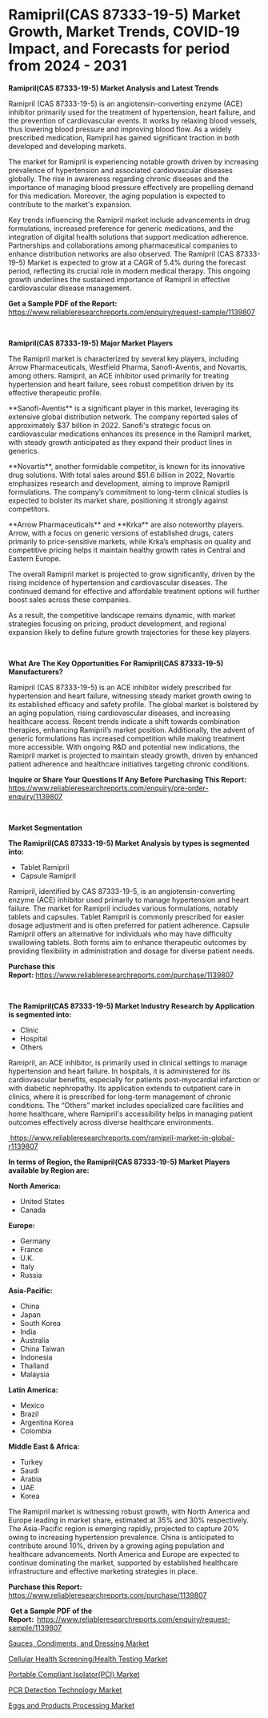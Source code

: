 <p><h1>Ramipril(CAS 87333-19-5) Market Growth, Market Trends, COVID-19 Impact, and Forecasts for period from 2024 - 2031</h1></p><p><strong>Ramipril(CAS 87333-19-5) Market Analysis and Latest Trends</strong></p>
<p><p>Ramipril (CAS 87333-19-5) is an angiotensin-converting enzyme (ACE) inhibitor primarily used for the treatment of hypertension, heart failure, and the prevention of cardiovascular events. It works by relaxing blood vessels, thus lowering blood pressure and improving blood flow. As a widely prescribed medication, Ramipril has gained significant traction in both developed and developing markets.</p><p>The market for Ramipril is experiencing notable growth driven by increasing prevalence of hypertension and associated cardiovascular diseases globally. The rise in awareness regarding chronic diseases and the importance of managing blood pressure effectively are propelling demand for this medication. Moreover, the aging population is expected to contribute to the market's expansion.</p><p>Key trends influencing the Ramipril market include advancements in drug formulations, increased preference for generic medications, and the integration of digital health solutions that support medication adherence. Partnerships and collaborations among pharmaceutical companies to enhance distribution networks are also observed. The Ramipril (CAS 87333-19-5) Market is expected to grow at a CAGR of 5.4% during the forecast period, reflecting its crucial role in modern medical therapy. This ongoing growth underlines the sustained importance of Ramipril in effective cardiovascular disease management.</p></p>
<p><strong>Get a Sample PDF of the Report:&nbsp;</strong> <a href="https://www.reliableresearchreports.com/enquiry/request-sample/1139807?utm_campaign=10&utm_medium=2&utm_source=Github&utm_content=ia&utm_term=28122024&utm_id=ramiprilcas-87333-19-5">https://www.reliableresearchreports.com/enquiry/request-sample/1139807</a></p>
<p>&nbsp;</p>
<p><strong>Ramipril(CAS 87333-19-5) Major Market Players</strong></p>
<p><p>The Ramipril market is characterized by several key players, including Arrow Pharmaceuticals, Westfield Pharma, Sanofi-Aventis, and Novartis, among others. Ramipril, an ACE inhibitor used primarily for treating hypertension and heart failure, sees robust competition driven by its effective therapeutic profile.</p><p>**Sanofi-Aventis** is a significant player in this market, leveraging its extensive global distribution network. The company reported sales of approximately $37 billion in 2022. Sanofi's strategic focus on cardiovascular medications enhances its presence in the Ramipril market, with steady growth anticipated as they expand their product lines in generics.</p><p>**Novartis**, another formidable competitor, is known for its innovative drug solutions. With total sales around $51.6 billion in 2022, Novartis emphasizes research and development, aiming to improve Ramipril formulations. The company’s commitment to long-term clinical studies is expected to bolster its market share, positioning it strongly against competitors.</p><p>**Arrow Pharmaceuticals** and **Krka** are also noteworthy players. Arrow, with a focus on generic versions of established drugs, caters primarily to price-sensitive markets, while Krka’s emphasis on quality and competitive pricing helps it maintain healthy growth rates in Central and Eastern Europe.</p><p>The overall Ramipril market is projected to grow significantly, driven by the rising incidence of hypertension and cardiovascular diseases. The continued demand for effective and affordable treatment options will further boost sales across these companies. </p><p>As a result, the competitive landscape remains dynamic, with market strategies focusing on pricing, product development, and regional expansion likely to define future growth trajectories for these key players.</p></p>
<p>&nbsp;</p>
<p><strong>What Are The Key Opportunities For Ramipril(CAS 87333-19-5) Manufacturers?</strong></p>
<p><p>Ramipril (CAS 87333-19-5) is an ACE inhibitor widely prescribed for hypertension and heart failure, witnessing steady market growth owing to its established efficacy and safety profile. The global market is bolstered by an aging population, rising cardiovascular diseases, and increasing healthcare access. Recent trends indicate a shift towards combination therapies, enhancing Ramipril’s market position. Additionally, the advent of generic formulations has increased competition while making treatment more accessible. With ongoing R&D and potential new indications, the Ramipril market is projected to maintain steady growth, driven by enhanced patient adherence and healthcare initiatives targeting chronic conditions.</p></p>
<p><strong>Inquire or Share Your Questions If Any Before Purchasing This Report:</strong> <a href="https://www.reliableresearchreports.com/enquiry/pre-order-enquiry/1139807?utm_campaign=10&utm_medium=2&utm_source=Github&utm_content=ia&utm_term=28122024&utm_id=ramiprilcas-87333-19-5">https://www.reliableresearchreports.com/enquiry/pre-order-enquiry/1139807</a></p>
<p>&nbsp;</p>
<p><strong>Market Segmentation</strong></p>
<p><strong>The Ramipril(CAS 87333-19-5) Market Analysis by types is segmented into:</strong></p>
<p><ul><li>Tablet Ramipril</li><li>Capsule Ramipril</li></ul></p>
<p><p>Ramipril, identified by CAS 87333-19-5, is an angiotensin-converting enzyme (ACE) inhibitor used primarily to manage hypertension and heart failure. The market for Ramipril includes various formulations, notably tablets and capsules. Tablet Ramipril is commonly prescribed for easier dosage adjustment and is often preferred for patient adherence. Capsule Ramipril offers an alternative for individuals who may have difficulty swallowing tablets. Both forms aim to enhance therapeutic outcomes by providing flexibility in administration and dosage for diverse patient needs.</p></p>
<p><strong>Purchase this Report:&nbsp;</strong><a href="https://www.reliableresearchreports.com/purchase/1139807?utm_campaign=10&utm_medium=2&utm_source=Github&utm_content=ia&utm_term=28122024&utm_id=ramiprilcas-87333-19-5">https://www.reliableresearchreports.com/purchase/1139807</a></p>
<p>&nbsp;</p>
<p><strong>The Ramipril(CAS 87333-19-5) Market Industry Research by Application is segmented into:</strong></p>
<p><ul><li>Clinic</li><li>Hospital</li><li>Others</li></ul></p>
<p><p>Ramipril, an ACE inhibitor, is primarily used in clinical settings to manage hypertension and heart failure. In hospitals, it is administered for its cardiovascular benefits, especially for patients post-myocardial infarction or with diabetic nephropathy. Its application extends to outpatient care in clinics, where it is prescribed for long-term management of chronic conditions. The “Others” market includes specialized care facilities and home healthcare, where Ramipril's accessibility helps in managing patient outcomes effectively across diverse healthcare environments.</p></p>
<p><a href="https://www.reliableresearchreports.com/ramipril-market-in-global-r1139807?utm_campaign=10&utm_medium=2&utm_source=Github&utm_content=ia&utm_term=28122024&utm_id=ramiprilcas-87333-19-5">&nbsp;https://www.reliableresearchreports.com/ramipril-market-in-global-r1139807</a></p>
<p><strong>In terms of Region, the Ramipril(CAS 87333-19-5) Market Players available by Region are:</strong></p>
<p>
    <p> <strong> North America: </strong>
        <ul>
            <li>United States</li>
            <li>Canada</li>
        </ul>
        </p> 
    <p> <strong> Europe: </strong>
        <ul>
            <li>Germany</li>
            <li>France</li>
            <li>U.K.</li>
            <li>Italy</li>
            <li>Russia</li>
        </ul>
        </p> 
    <p> <strong> Asia-Pacific: </strong>
        <ul>
            <li>China</li>
            <li>Japan</li>
            <li>South Korea</li>
            <li>India</li>
            <li>Australia</li>
            <li>China Taiwan</li>
            <li>Indonesia</li>
            <li>Thailand</li>
            <li>Malaysia</li>
        </ul>
        </p> 
    <p> <strong> Latin America: </strong>
        <ul>
            <li>Mexico</li>
            <li>Brazil</li>
            <li>Argentina Korea</li>
            <li>Colombia</li>
        </ul>
        </p> 
    <p> <strong> Middle East & Africa: </strong>
        <ul>
            <li>Turkey</li>
            <li>Saudi</li>
            <li>Arabia</li>
            <li>UAE</li>
            <li>Korea</li>
        </ul>
    </p>
    </p>
<p><p>The Ramipril market is witnessing robust growth, with North America and Europe leading in market share, estimated at 35% and 30% respectively. The Asia-Pacific region is emerging rapidly, projected to capture 20% owing to increasing hypertension prevalence. China is anticipated to contribute around 10%, driven by a growing aging population and healthcare advancements. North America and Europe are expected to continue dominating the market, supported by established healthcare infrastructure and effective marketing strategies in place.</p></p>
<p><strong>Purchase this Report: </strong><a href="https://www.reliableresearchreports.com/purchase/1139807?utm_campaign=10&utm_medium=2&utm_source=Github&utm_content=ia&utm_term=28122024&utm_id=ramiprilcas-87333-19-5">https://www.reliableresearchreports.com/purchase/1139807</a></p>
<p>&nbsp;<strong>Get a Sample PDF of the Report:&nbsp;&nbsp;</strong><a href="https://www.reliableresearchreports.com/enquiry/request-sample/1139807?utm_campaign=10&utm_medium=2&utm_source=Github&utm_content=ia&utm_term=28122024&utm_id=ramiprilcas-87333-19-5">https://www.reliableresearchreports.com/enquiry/request-sample/1139807</a></p>
<p><strong></strong></p>
<p><p><a href="https://github.com/JubayerMia832/Market-Research-Report-List-1/blob/main/sauces-condiments-and-dressing-market.md?utm_campaign=10&utm_medium=2&utm_source=Github&utm_content=ia&utm_term=28122024&utm_id=ramiprilcas-87333-19-5">Sauces, Condiments, and Dressing Market</a></p><p><a href="https://github.com/millionkaryn68/Market-Research-Report-List-1/blob/main/cellular-health-screeninghealth-testing-market.md?utm_campaign=10&utm_medium=2&utm_source=Github&utm_content=ia&utm_term=28122024&utm_id=ramiprilcas-87333-19-5">Cellular Health Screening/Health Testing Market</a></p><p><a href="https://github.com/leopardmicheal7019/Market-Research-Report-List-1/blob/main/portable-compliant-isolatorpci-market.md?utm_campaign=10&utm_medium=2&utm_source=Github&utm_content=ia&utm_term=28122024&utm_id=ramiprilcas-87333-19-5">Portable Compliant Isolator(PCI) Market</a></p><p><a href="https://github.com/mahnoor2003/Market-Research-Report-List-6/blob/main/pcr-detection-technology-market.md?utm_campaign=10&utm_medium=2&utm_source=Github&utm_content=ia&utm_term=28122024&utm_id=ramiprilcas-87333-19-5">PCR Detection Technology Market</a></p><p><a href="https://github.com/ygfu6u/Market-Research-Report-List-1/blob/main/eggs-and-products-processing-market.md?utm_campaign=10&utm_medium=2&utm_source=Github&utm_content=ia&utm_term=28122024&utm_id=ramiprilcas-87333-19-5">Eggs and Products Processing Market</a></p></p>